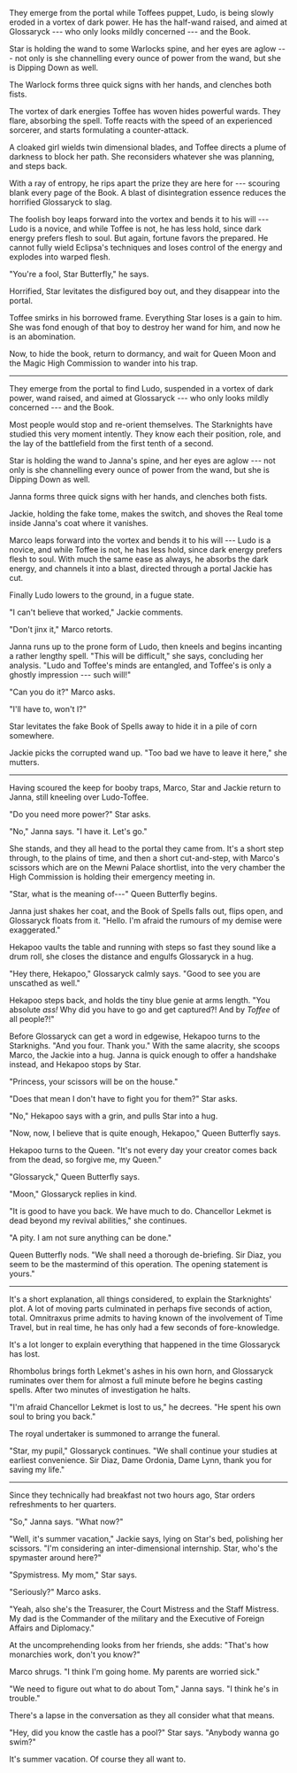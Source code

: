They emerge from the portal while Toffees puppet, Ludo, is being slowly eroded
in a vortex of dark power. He has the half-wand raised,
and aimed at Glossaryck --- who only looks mildly concerned --- and the Book.

Star is holding the wand to some Warlocks spine, and her eyes are aglow --- not only is she
channelling every ounce of power from the wand, but she is Dipping Down as well.

The Warlock forms three quick signs with her hands, and clenches both fists.

The vortex of dark energies Toffee has woven hides powerful wards. They flare, absorbing
the spell. Toffe reacts with the speed of an experienced sorcerer, and starts formulating
a counter-attack.

A cloaked girl wields twin dimensional blades, and Toffee directs a plume of darkness to block her path.
She reconsiders whatever she was planning, and steps back.

With a ray of entropy, he rips apart the prize they are here for
--- scouring blank every page of the Book. A blast of disintegration essence
reduces the horrified Glossaryck to slag.

The foolish boy leaps forward into the vortex and bends it to his will --- Ludo
is a novice, and while Toffee is not, he has less hold, since dark energy prefers flesh
to soul. But again, fortune favors the prepared. He cannot fully wield
Eclipsa's techniques and loses control of the energy and explodes into warped flesh.

"You're a fool, Star Butterfly," he says.

Horrified, Star levitates the disfigured boy out, and they disappear into the portal.

Toffee smirks in his borrowed frame. Everything Star loses is a gain to him. She
was fond enough of that boy to destroy her wand for him, and now he is an abomination.

Now, to hide the book, return to dormancy, and wait for Queen Moon and the Magic
High Commission to wander into his trap.

----

They emerge from the portal to find Ludo, suspended in a vortex of dark power, wand
raised, and aimed at Glossaryck --- who only looks mildly concerned --- and the Book.

Most people would stop and re-orient themselves. The Starknights have studied this very
moment intently. They know each their position, role, and the lay of the battlefield from
the first tenth of a second.

Star is holding the wand to Janna's spine, and her eyes are aglow --- not only is she
channelling every ounce of power from the wand, but she is Dipping Down as well.

Janna forms three quick signs with her hands, and clenches both fists.

Jackie, holding the fake tome, makes the switch, and shoves the Real tome inside Janna's coat where it vanishes.

Marco leaps forward into the vortex and bends it to his will --- Ludo
is a novice, and while Toffee is not, he has less hold, since dark energy prefers flesh
to soul. With much the same ease as always, he absorbs the dark energy, and channels it
into a blast, directed through a portal Jackie has cut.

Finally Ludo lowers to the ground, in a fugue state.

"I can't believe that worked," Jackie comments.

"Don't jinx it," Marco retorts.

Janna runs up to the prone form of Ludo, then kneels and begins incanting a rather lengthy spell.
"This will be difficult," she says, concluding her analysis. "Ludo and Toffee's minds are entangled,
and Toffee's is only a ghostly impression --- such will!"

"Can you do it?" Marco asks.

"I'll have to, won't I?"

Star levitates the fake Book of Spells away to hide it in a pile of corn somewhere.

Jackie picks the corrupted wand up. "Too bad we have to leave it here," she mutters.

----

Having scoured the keep for booby traps, Marco, Star and Jackie return to Janna, still kneeling
over Ludo-Toffee.

"Do you need more power?" Star asks.

"No," Janna says. "I have it. Let's go."

She stands, and they all head to the portal they came from. It's a short step through, to the
plains of time, and then a short cut-and-step, with Marco's scissors which are on the Mewni Palace
shortlist, into the very chamber the High Commission is holding their emergency meeting in.

"Star, what is the meaning of---" Queen Butterfly begins.

Janna just shakes her coat, and the Book of Spells falls out, flips open, and Glossaryck floats
from it. "Hello. I'm afraid the rumours of my demise were exaggerated."

Hekapoo vaults the table and running with steps so fast they sound like a drum roll, she closes the distance and
engulfs Glossaryck in a hug.

"Hey there, Hekapoo," Glossaryck calmly says. "Good to see you are unscathed as well."

Hekapoo steps back, and holds the tiny blue genie at arms length. "You absolute _ass!_ Why did
you have to go and get captured?! And by _Toffee_ of all people?!"

Before Glossaryck can get a word in edgewise, Hekapoo turns to the Starknighs. "And you four.
Thank you." With the same alacrity, she scoops Marco, the Jackie into a hug. Janna is quick
enough to offer a handshake instead, and Hekapoo stops by Star.

"Princess, your scissors will be on the house."

"Does that mean I don't have to fight you for them?" Star asks.

"No," Hekapoo says with a grin, and pulls Star into a hug.

"Now, now, I believe that is quite enough, Hekapoo," Queen Butterfly says.

Hekapoo turns to the Queen. "It's not every day your creator comes back from the
dead, so forgive me, my Queen."

"Glossaryck," Queen Butterfly says.

"Moon," Glossaryck replies in kind.

"It is good to have you back. We have much to do. Chancellor Lekmet is dead beyond my
revival abilities," she continues.

"A pity. I am not sure anything can be done."

Queen Butterfly nods. "We shall need a thorough de-briefing. Sir Diaz, you seem to
be the mastermind of this operation. The opening statement is yours."

----

It's a short explanation, all things considered, to explain the Starknights' plot.
A lot of moving parts culminated in perhaps five seconds of action, total.
Omnitraxus prime admits to having known of
the involvement of Time Travel, but in real time, he has only had a few seconds of
fore-knowledge.

It's a lot longer to explain everything that happened in the time Glossaryck has lost.

Rhombolus brings forth Lekmet's ashes in his own horn, and Glossaryck ruminates over
them for almost a full minute before he begins casting spells. After two minutes of
investigation he halts.

"I'm afraid Chancellor Lekmet is lost to us," he decrees. "He spent his own soul
to bring you back."

The royal undertaker is summoned to arrange the funeral.

"Star, my pupil," Glossaryck continues. "We shall continue your studies at earliest convenience.
Sir Diaz, Dame Ordonia, Dame Lynn, thank you for saving my life."

----

Since they technically had breakfast not two hours ago, Star orders refreshments to her
quarters.

"So," Janna says. "What now?"

"Well, it's summer vacation," Jackie says, lying on Star's bed, polishing her
scissors. "I'm considering an inter-dimensional internship.
Star, who's the spymaster around here?"

"Spymistress. My mom," Star says.

"Seriously?" Marco asks.

"Yeah, also she's the Treasurer, the Court Mistress and the Staff Mistress. My dad is the
Commander of the military and the Executive of Foreign Affairs and Diplomacy."

At the uncomprehending looks from her friends, she adds: "That's how monarchies work,
don't you know?"

Marco shrugs. "I think I'm going home. My parents are worried sick."

"We need to figure out what to do about Tom," Janna says. "I think he's in trouble."

There's a lapse in the conversation as they all consider what that means.

"Hey, did you know the castle has a pool?" Star says. "Anybody wanna go swim?"

It's summer vacation. Of course they all want to.
